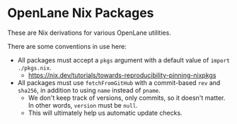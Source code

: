 # OpenLane Nix Packages
These are Nix derivations for various OpenLane utilities.

There are some conventions in use here:
* All packages must accept a `pkgs` argument with a default value of `import ./pkgs.nix`.
    * https://nix.dev/tutorials/towards-reproducibility-pinning-nixpkgs
* All packages must use `fetchFromGitHub` with a commit-based `rev` and `sha256`, in addition to using `name` instead of `pname`.
    * We don't keep track of versions, only commits, so it doesn't matter. In other words, `version` must be `null`.
    * This will ultimately help us automatic update checks.